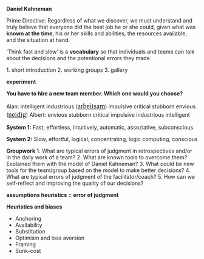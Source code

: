 <span style="color:#1b1b1bff;"><b>Daniel Kahneman</b></span>

<span style="color:#1b1b1bff;">Prime Directive: Regardless of what we discover, we must understand and truly believe that everyone did the best job he or she could, given what was</span> <span style="color:#1b1b1bff;"><b>known at the time</b></span><span style="color:#1b1b1bff;">, his or her skills and abilities, the resources available, and the situation at hand.</span>

<span style="color:#1b1b1bff;">'Think fast and slow‘ is a</span> <span style="color:#1b1b1bff;"><b>vocabulary</b></span> <span style="color:#1b1b1bff;">so that individuals and teams can talk about the decisions and the potentional errors they made.</span>

<span style="color:#000ff;">1. short introduction</span>
<span style="color:#000ff;">2. working groups</span>
<span style="color:#000ff;">3. gallery</span>

<span style="color:#1b1b1bff;"><b>experiment</b></span>

<span style="color:#1b1b1bff;"><b>You have to hire a new team member. Which one would you choose?</b></span>

<span style="color:#1b1b1bff;">Alan:</span>
<span style="color:#1b1b1bff;">intelligent</span>
<span style="color:#1b1b1bff;">industrious (</span><a href="http://dict.leo.org/ende/%23/search=arbeitsam&searchLoc=0&resultOrder=basic&multiwordShowSingle=on" rel="noopener" class="external-link" target="_blank" style="font-family:ArialMT;font-size:14pt;color:#dca0dff;">arbeitsam</a><span style="color:#1b1b1bff;">)</span>
<span style="color:#1b1b1bff;">impulsive</span>
<span style="color:#1b1b1bff;">critical</span>
<span style="color:#1b1b1bff;">stubborn</span>
<span style="color:#1b1b1bff;">envious (</span><a href="http://dict.leo.org/ende/%23/search=neidig&searchLoc=0&resultOrder=basic&multiwordShowSingle=on" rel="noopener" class="external-link" target="_blank" style="font-family:ArialMT;font-size:14pt;color:#dca0dff;">neidig</a><span style="color:#1b1b1bff;">)</span>	<span style="color:#000ff;">Albert:</span>
<span style="color:#1b1b1bff;">envious</span>
<span style="color:#1b1b1bff;">stubborn</span>
<span style="color:#1b1b1bff;">critical</span>
<span style="color:#1b1b1bff;">impulsive</span>
<span style="color:#1b1b1bff;">industrious</span>
<span style="color:#1b1b1bff;">intelligent</span>






<span style="color:#1b1b1bff;"><b>System 1:</b></span> <span style="color:#1b1b1bff;">Fast, effortless, intuitively, automatic, assoziative, subconscious</span>

<span style="color:#1b1b1bff;"><b>System 2:</b></span> <span style="color:#1b1b1bff;">Slow, effortful, logical, concentrating, logic computing, conscious</span>


<span style="color:#1b1b1bff;"><b>Groupwork</b></span>
     <span style="color:#1b1b1bff;">1. What are typical errors of judgment in retrospectives and/or in the daily work of a team?</span>
     <span style="color:#1b1b1bff;">2. What are known tools to overcome them? Explained them with the model of Daniel Kahneman?</span>
     <span style="color:#1b1b1bff;">3. What could be new tools for the team/group based on the model to make better decisions?</span>
     <span style="color:#1b1b1bff;">4. What are typical errors of judgment of the facilitator/coach?</span>
     <span style="color:#1b1b1bff;">5. How can we self-reflect and improving the quality of our decisions?</span> 


<span style="color:#1b1b1bff;"><b>assumptions heuristics = error of judgment</b></span>

<span style="color:#1b1b1bff;"><b>Heuristics and biases</b></span>
- <span style="color:#1b1b1bff;">Anchoring</span>
- <span style="color:#1b1b1bff;">Availability</span>
- <span style="color:#1b1b1bff;">Substitution</span>
- <span style="color:#1b1b1bff;">Optimism and loss aversion</span>
- <span style="color:#1b1b1bff;">Framing</span>
- <span style="color:#1b1b1bff;">Sunk-cost</span>